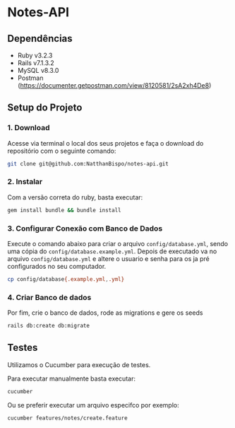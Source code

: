# Notes-API

## Dependências

- Ruby v3.2.3
- Rails v7.1.3.2
- MySQL v8.3.0
- Postman (https://documenter.getpostman.com/view/8120581/2sA2xh4De8)


## Setup do Projeto

### **1. Download**

Acesse via terminal o local dos seus projetos e faça o download do repositório com o seguinte comando:

```bash
git clone git@github.com:NatthanBispo/notes-api.git
```

### **2. Instalar**
Com a versão correta do ruby, basta executar:

```bash
gem install bundle && bundle install
```

### **3. Configurar Conexão com Banco de Dados**
Execute o comando abaixo para criar o arquivo `config/database.yml`, sendo uma cópia do `config/database.example.yml`. Depois de executado va no arquivo `config/database.yml` e altere o usuario e senha para os ja pré configurados no seu computador.

```bash
cp config/database{.example.yml,.yml}
```

### **4. Criar Banco de dados**

Por fim, crie o banco de dados, rode as migrations e gere os seeds

```bash
rails db:create db:migrate
```

## Testes
Utilizamos o Cucumber para execução de testes.

Para executar manualmente basta executar:

```bash
cucumber
```

Ou se preferir executar um arquivo especifco por exemplo:

```bash
cucumber features/notes/create.feature
```